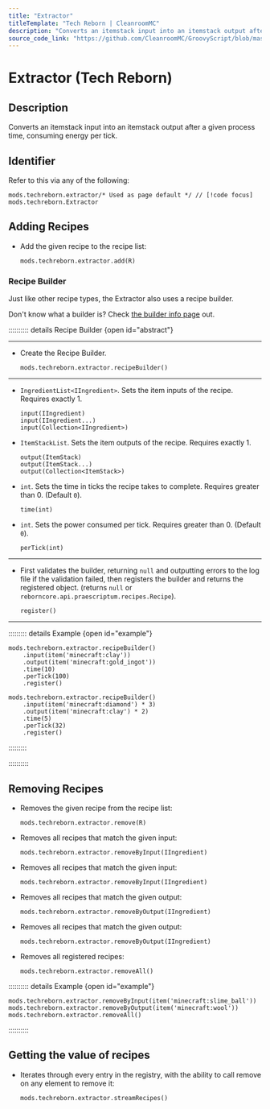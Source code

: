 ```yaml
---
title: "Extractor"
titleTemplate: "Tech Reborn | CleanroomMC"
description: "Converts an itemstack input into an itemstack output after a given process time, consuming energy per tick."
source_code_link: "https://github.com/CleanroomMC/GroovyScript/blob/master/src/main/java/com/cleanroommc/groovyscript/compat/mods/techreborn/Extractor.java"
---
```


# Extractor (Tech Reborn)

## Description

Converts an itemstack input into an itemstack output after a given process time, consuming energy per tick.

## Identifier

Refer to this via any of the following:

```groovy:no-line-numbers {1}
mods.techreborn.extractor/* Used as page default */ // [!code focus]
mods.techreborn.Extractor
```


## Adding Recipes

- Add the given recipe to the recipe list:

    ```groovy:no-line-numbers
    mods.techreborn.extractor.add(R)
    ```


### Recipe Builder

Just like other recipe types, the Extractor also uses a recipe builder.

Don't know what a builder is? Check [the builder info page](../../getting_started/builder.md) out.

:::::::::: details Recipe Builder {open id="abstract"}

---

- Create the Recipe Builder.

    ```groovy:no-line-numbers
    mods.techreborn.extractor.recipeBuilder()
    ```

---

- `IngredientList<IIngredient>`. Sets the item inputs of the recipe. Requires exactly 1.

    ```groovy:no-line-numbers
    input(IIngredient)
    input(IIngredient...)
    input(Collection<IIngredient>)
    ```

- `ItemStackList`. Sets the item outputs of the recipe. Requires exactly 1.

    ```groovy:no-line-numbers
    output(ItemStack)
    output(ItemStack...)
    output(Collection<ItemStack>)
    ```

- `int`. Sets the time in ticks the recipe takes to complete. Requires greater than 0. (Default `0`).

    ```groovy:no-line-numbers
    time(int)
    ```

- `int`. Sets the power consumed per tick. Requires greater than 0. (Default `0`).

    ```groovy:no-line-numbers
    perTick(int)
    ```

---

- First validates the builder, returning `null` and outputting errors to the log file if the validation failed, then registers the builder and returns the registered object. (returns `null` or `reborncore.api.praescriptum.recipes.Recipe`).

    ```groovy:no-line-numbers
    register()
    ```

---

::::::::: details Example {open id="example"}
```groovy:no-line-numbers
mods.techreborn.extractor.recipeBuilder()
    .input(item('minecraft:clay'))
    .output(item('minecraft:gold_ingot'))
    .time(10)
    .perTick(100)
    .register()

mods.techreborn.extractor.recipeBuilder()
    .input(item('minecraft:diamond') * 3)
    .output(item('minecraft:clay') * 2)
    .time(5)
    .perTick(32)
    .register()
```

:::::::::

::::::::::

## Removing Recipes

- Removes the given recipe from the recipe list:

    ```groovy:no-line-numbers
    mods.techreborn.extractor.remove(R)
    ```

- Removes all recipes that match the given input:

    ```groovy:no-line-numbers
    mods.techreborn.extractor.removeByInput(IIngredient)
    ```

- Removes all recipes that match the given input:

    ```groovy:no-line-numbers
    mods.techreborn.extractor.removeByInput(IIngredient)
    ```

- Removes all recipes that match the given output:

    ```groovy:no-line-numbers
    mods.techreborn.extractor.removeByOutput(IIngredient)
    ```

- Removes all recipes that match the given output:

    ```groovy:no-line-numbers
    mods.techreborn.extractor.removeByOutput(IIngredient)
    ```

- Removes all registered recipes:

    ```groovy:no-line-numbers
    mods.techreborn.extractor.removeAll()
    ```

:::::::::: details Example {open id="example"}
```groovy:no-line-numbers
mods.techreborn.extractor.removeByInput(item('minecraft:slime_ball'))
mods.techreborn.extractor.removeByOutput(item('minecraft:wool'))
mods.techreborn.extractor.removeAll()
```

::::::::::

## Getting the value of recipes

- Iterates through every entry in the registry, with the ability to call remove on any element to remove it:

    ```groovy:no-line-numbers
    mods.techreborn.extractor.streamRecipes()
    ```
